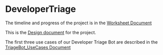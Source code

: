 # DeveloperTriage

The timeline and progress of the project is in the [Worksheet Document](https://github.ncsu.edu/maalbash/DeveloperTriage/blob/master/WORKSHEET.md)

This is the [Design document](https://github.ncsu.edu/maalbash/DeveloperTriage/blob/master/FIXDESIGN.md "Design.md") for the project.

The first three use cases of our Developer Triage Bot are described in the [TriageBot_UseCases Document](https://github.ncsu.edu/maalbash/DeveloperTriage/blob/master/TriageBot_UseCases.md)
